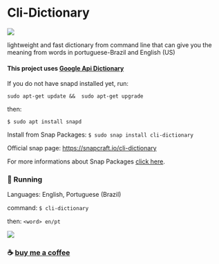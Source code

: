 # Cli-Dictionary

![](https://github.com/ropoko/cli-dictionary/blob/main/assets/icon.png)

lightweight and fast dictionary from command line that can give you the meaning from words in portuguese-Brazil and English (US)

#### This project uses [Google Api Dictionary](https://github.com/meetDeveloper/googleDictionaryAPI)

If you do not have snapd installed yet, run: 

`sudo apt-get update &&  sudo apt-get upgrade`

then:

`$ sudo apt install snapd`

Install from Snap Packages: `$ sudo snap install cli-dictionary`

Official snap page: https://snapcraft.io/cli-dictionary

For more informations about Snap Packages  [click here](https://snapcraft.io/docs).

### :rocket: Running

Languages: English, Portuguese (Brazil)

command: `$ cli-dictionary`

then: `<word> en/pt`

![](https://github.com/ropoko/cli-dictionary/blob/main/assets/demo.gif)

### :coffee: [buy me a coffee](https://picpay.me/ropoko) 
